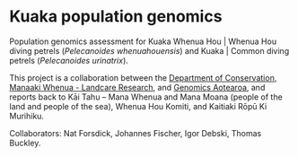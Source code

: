 # Kuaka population genomics

Population genomics assessment for Kuaka Whenua Hou | Whenua Hou diving petrels (*Pelecanoides whenuahouensis*) and Kuaka | Common diving petrels (*Pelecanoides urinatrix*).

This project is a collaboration between the [Department of Conservation](https://www.doc.govt.nz/), [Manaaki Whenua - Landcare Research](https://www.landcareresearch.co.nz/), and [Genomics Aotearoa](https://www.genomics-aotearoa.org.nz/), and reports back to Kāi Tahu – Mana Whenua and Mana Moana (people of the land and people of the sea), Whenua Hou Komiti, and Kaitiaki Rōpū Ki Murihiku.

Collaborators: Nat Forsdick, Johannes Fischer, Igor Debski, Thomas Buckley.
